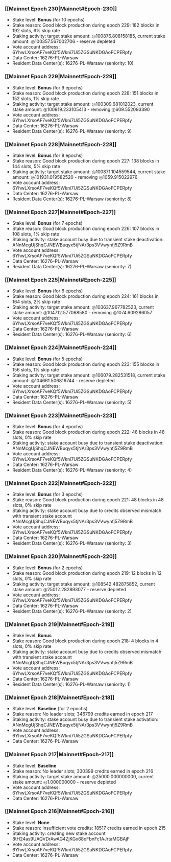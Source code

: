 ### [[Mainnet Epoch 230|Mainnet#Epoch-230]]
* Stake level: **Bonus** (for 10 epochs)
* Stake reason: Good block production during epoch 229: 182 blocks in 192 slots, 6% skip rate
* Staking activity: target stake amount: ◎100876.808158185, current stake amount: ◎100357.567002706 - reserve depleted
* Vote account address: 6YhwLXrsoAF7veKQf5Wkni7Ui5ZGSuNKDGAoFCPERpfy
* Data Center: 16276-PL-Warsaw
* Resident Data Center(s): 16276-PL-Warsaw (seniority: 10)
### [[Mainnet Epoch 229|Mainnet#Epoch-229]]
* Stake level: **Bonus** (for 9 epochs)
* Stake reason: Good block production during epoch 228: 151 blocks in 152 slots, 1% skip rate
* Staking activity: target stake amount: ◎100309.681012023, current stake amount: ◎100919.233105413 - removing ◎609.552093390
* Vote account address: 6YhwLXrsoAF7veKQf5Wkni7Ui5ZGSuNKDGAoFCPERpfy
* Data Center: 16276-PL-Warsaw
* Resident Data Center(s): 16276-PL-Warsaw (seniority: 9)
### [[Mainnet Epoch 228|Mainnet#Epoch-228]]
* Stake level: **Bonus** (for 8 epochs)
* Stake reason: Good block production during epoch 227: 138 blocks in 144 slots, 5% skip rate
* Staking activity: target stake amount: ◎100871.104559544, current stake amount: ◎101931.019582520 - removing ◎1059.915022976
* Vote account address: 6YhwLXrsoAF7veKQf5Wkni7Ui5ZGSuNKDGAoFCPERpfy
* Data Center: 16276-PL-Warsaw
* Resident Data Center(s): 16276-PL-Warsaw (seniority: 8)
### [[Mainnet Epoch 227|Mainnet#Epoch-227]]
* Stake level: **Bonus** (for 7 epochs)
* Stake reason: Good block production during epoch 226: 107 blocks in 108 slots, 1% skip rate
* Staking activity: stake account busy due to transient stake deactivation: ANnMcgUjShqCJNEWBuqyx5tjNAr3ps3VVwynfj5Z9RmB
* Vote account address: 6YhwLXrsoAF7veKQf5Wkni7Ui5ZGSuNKDGAoFCPERpfy
* Data Center: 16276-PL-Warsaw
* Resident Data Center(s): 16276-PL-Warsaw (seniority: 7)
### [[Mainnet Epoch 225|Mainnet#Epoch-225]]
* Stake level: **Bonus** (for 6 epochs)
* Stake reason: Good block production during epoch 224: 161 blocks in 164 slots, 2% skip rate
* Staking activity: target stake amount: ◎103637.967782523, current stake amount: ◎104712.577068580 - removing ◎1074.609286057
* Vote account address: 6YhwLXrsoAF7veKQf5Wkni7Ui5ZGSuNKDGAoFCPERpfy
* Data Center: 16276-PL-Warsaw
* Resident Data Center(s): 16276-PL-Warsaw (seniority: 6)
### [[Mainnet Epoch 224|Mainnet#Epoch-224]]
* Stake level: **Bonus** (for 5 epochs)
* Stake reason: Good block production during epoch 223: 155 blocks in 156 slots, 1% skip rate
* Staking activity: target stake amount: ◎106079.282531518, current stake amount: ◎104661.506816744 - reserve depleted
* Vote account address: 6YhwLXrsoAF7veKQf5Wkni7Ui5ZGSuNKDGAoFCPERpfy
* Data Center: 16276-PL-Warsaw
* Resident Data Center(s): 16276-PL-Warsaw (seniority: 5)
### [[Mainnet Epoch 223|Mainnet#Epoch-223]]
* Stake level: **Bonus** (for 4 epochs)
* Stake reason: Good block production during epoch 222: 48 blocks in 48 slots, 0% skip rate
* Staking activity: stake account busy due to transient stake deactivation: ANnMcgUjShqCJNEWBuqyx5tjNAr3ps3VVwynfj5Z9RmB
* Vote account address: 6YhwLXrsoAF7veKQf5Wkni7Ui5ZGSuNKDGAoFCPERpfy
* Data Center: 16276-PL-Warsaw
* Resident Data Center(s): 16276-PL-Warsaw (seniority: 4)
### [[Mainnet Epoch 222|Mainnet#Epoch-222]]
* Stake level: **Bonus** (for 3 epochs)
* Stake reason: Good block production during epoch 221: 48 blocks in 48 slots, 0% skip rate
* Staking activity: stake account busy due to credits observed mismatch with transient stake account ANnMcgUjShqCJNEWBuqyx5tjNAr3ps3VVwynfj5Z9RmB
* Vote account address: 6YhwLXrsoAF7veKQf5Wkni7Ui5ZGSuNKDGAoFCPERpfy
* Data Center: 16276-PL-Warsaw
* Resident Data Center(s): 16276-PL-Warsaw (seniority: 3)
### [[Mainnet Epoch 220|Mainnet#Epoch-220]]
* Stake level: **Bonus** (for 2 epochs)
* Stake reason: Good block production during epoch 219: 12 blocks in 12 slots, 0% skip rate
* Staking activity: target stake amount: ◎108542.482875852, current stake amount: ◎25012.282893077 - reserve depleted
* Vote account address: 6YhwLXrsoAF7veKQf5Wkni7Ui5ZGSuNKDGAoFCPERpfy
* Data Center: 16276-PL-Warsaw
* Resident Data Center(s): 16276-PL-Warsaw (seniority: 2)
### [[Mainnet Epoch 219|Mainnet#Epoch-219]]
* Stake level: **Bonus**
* Stake reason: Good block production during epoch 218: 4 blocks in 4 slots, 0% skip rate
* Staking activity: stake account busy due to credits observed mismatch with transient stake account ANnMcgUjShqCJNEWBuqyx5tjNAr3ps3VVwynfj5Z9RmB
* Vote account address: 6YhwLXrsoAF7veKQf5Wkni7Ui5ZGSuNKDGAoFCPERpfy
* Data Center: 16276-PL-Warsaw
* Resident Data Center(s): 16276-PL-Warsaw (seniority: 1)
### [[Mainnet Epoch 218|Mainnet#Epoch-218]]
* Stake level: **Baseline** (for 2 epochs)
* Stake reason: No leader slots; 346799 credits earned in epoch 217
* Staking activity: stake account busy due to transient stake activation: ANnMcgUjShqCJNEWBuqyx5tjNAr3ps3VVwynfj5Z9RmB
* Vote account address: 6YhwLXrsoAF7veKQf5Wkni7Ui5ZGSuNKDGAoFCPERpfy
* Data Center: 16276-PL-Warsaw
### [[Mainnet Epoch 217|Mainnet#Epoch-217]]
* Stake level: **Baseline**
* Stake reason: No leader slots; 330399 credits earned in epoch 216
* Staking activity: target stake amount: ◎25000.000000000, current stake amount: ◎1.000000000 - reserve depleted
* Vote account address: 6YhwLXrsoAF7veKQf5Wkni7Ui5ZGSuNKDGAoFCPERpfy
* Data Center: 16276-PL-Warsaw
### [[Mainnet Epoch 216|Mainnet#Epoch-216]]
* Stake level: **None**
* Stake reason: Insufficient vote credits: 18517 credits earned in epoch 215
* Staking activity: creating new stake account 8tH24as9UAQVDrAwAG4ZjKGx68oFbnFc1AJrtaMGBAjF
* Vote account address: 6YhwLXrsoAF7veKQf5Wkni7Ui5ZGSuNKDGAoFCPERpfy
* Data Center: 16276-PL-Warsaw